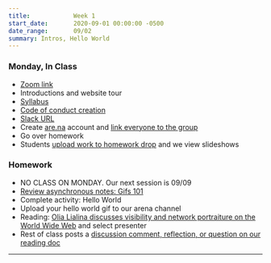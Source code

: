 ```yaml
---
title:            Week 1
start_date:       2020-09-01 00:00:00 -0500
date_range:       09/02
summary: Intros, Hello World
---
```


### Monday, In Class

- [Zoom link](https://drive.google.com/drive/folders/1Ojdizyz5MPnvvCnnqAGNkq9WOub_Uudo?usp=sharingE)
- Introductions and website tour
- [Syllabus](/syllabus)
- [Code of conduct creation](https://paper.dropbox.com/doc/F20-UPenn-Art-of-the-Web-Code-of-Conduct--A60TOiTP123NowYVtez9ZEO1AQ-F7VcGHQ3fzTmnCSaJrxL3)
- [Slack URL](https://fall20artoftheweb.slack.com/)
- Create [are.na](https://www.are.na/) account and [link everyone to the group](https://www.are.na/university-of-pennsylvania-art-of-the-web-fall-2020)
- Go over homework
- Students [upload work to homework drop](https://drive.google.com/drive/folders/1Ojdizyz5MPnvvCnnqAGNkq9WOub_Uudo?usp=sharing) and we view slideshows


### Homework
- NO CLASS ON MONDAY. Our next session is 09/09
- [Review asynchronous notes: Gifs 101](https://paper.dropbox.com/doc/GIFS-101--A60iRc0JBLuk3FeEGh~JqNVYAQ-xZsnAlXPM4FWaWCXelHPm)
- Complete activity: Hello World
- Upload your hello world gif to our arena channel
- Reading: [Olia Lialina discusses visibility and network portraiture on the World Wide Web](https://www.artforum.com/interviews/olia-lialina-discusses-visibility-and-network-portraiture-on-the-world-wide-web-82591) and select presenter
- Rest of class posts a [discussion comment, reflection, or question on our reading doc](https://paper.dropbox.com/doc/UPenn-Art-of-Web-F20-Reading-Reflections--A63e3kvDn~Ecm0HjnEsqgxxwAQ-RLgJeYS8OrsbvUNYrsRRT)

---
